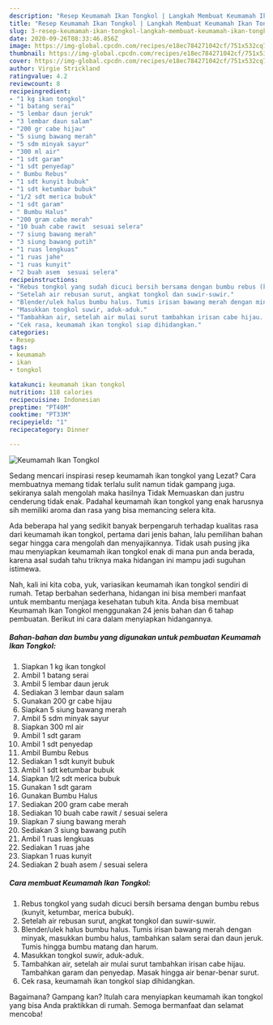 ```yaml
---
description: "Resep Keumamah Ikan Tongkol | Langkah Membuat Keumamah Ikan Tongkol Yang Enak dan Simpel"
title: "Resep Keumamah Ikan Tongkol | Langkah Membuat Keumamah Ikan Tongkol Yang Enak dan Simpel"
slug: 3-resep-keumamah-ikan-tongkol-langkah-membuat-keumamah-ikan-tongkol-yang-enak-dan-simpel
date: 2020-09-26T08:33:46.856Z
image: https://img-global.cpcdn.com/recipes/e18ec784271042cf/751x532cq70/keumamah-ikan-tongkol-foto-resep-utama.jpg
thumbnail: https://img-global.cpcdn.com/recipes/e18ec784271042cf/751x532cq70/keumamah-ikan-tongkol-foto-resep-utama.jpg
cover: https://img-global.cpcdn.com/recipes/e18ec784271042cf/751x532cq70/keumamah-ikan-tongkol-foto-resep-utama.jpg
author: Virgie Strickland
ratingvalue: 4.2
reviewcount: 8
recipeingredient:
- "1 kg ikan tongkol"
- "1 batang serai"
- "5 lembar daun jeruk"
- "3 lembar daun salam"
- "200 gr cabe hijau"
- "5 siung bawang merah"
- "5 sdm minyak sayur"
- "300 ml air"
- "1 sdt garam"
- "1 sdt penyedap"
- " Bumbu Rebus"
- "1 sdt kunyit bubuk"
- "1 sdt ketumbar bubuk"
- "1/2 sdt merica bubuk"
- "1 sdt garam"
- " Bumbu Halus"
- "200 gram cabe merah"
- "10 buah cabe rawit  sesuai selera"
- "7 siung bawang merah"
- "3 siung bawang putih"
- "1 ruas lengkuas"
- "1 ruas jahe"
- "1 ruas kunyit"
- "2 buah asem  sesuai selera"
recipeinstructions:
- "Rebus tongkol yang sudah dicuci bersih bersama dengan bumbu rebus (kunyit, ketumbar, merica bubuk)."
- "Setelah air rebusan surut, angkat tongkol dan suwir-suwir."
- "Blender/ulek halus bumbu halus. Tumis irisan bawang merah dengan minyak, masukkan bumbu halus, tambahkan salam serai dan daun jeruk. Tumis hingga bumbu matang dan harum."
- "Masukkan tongkol suwir, aduk-aduk."
- "Tambahkan air, setelah air mulai surut tambahkan irisan cabe hijau. Tambahkan garam dan penyedap. Masak hingga air benar-benar surut."
- "Cek rasa, keumamah ikan tongkol siap dihidangkan."
categories:
- Resep
tags:
- keumamah
- ikan
- tongkol

katakunci: keumamah ikan tongkol 
nutrition: 118 calories
recipecuisine: Indonesian
preptime: "PT40M"
cooktime: "PT33M"
recipeyield: "1"
recipecategory: Dinner

---
```



![Keumamah Ikan Tongkol](https://img-global.cpcdn.com/recipes/e18ec784271042cf/751x532cq70/keumamah-ikan-tongkol-foto-resep-utama.jpg)

Sedang mencari inspirasi resep keumamah ikan tongkol yang Lezat? Cara membuatnya memang tidak terlalu sulit namun tidak gampang juga. sekiranya salah mengolah maka hasilnya Tidak Memuaskan dan justru cenderung tidak enak. Padahal keumamah ikan tongkol yang enak harusnya sih memiliki aroma dan rasa yang bisa memancing selera kita.



Ada beberapa hal yang sedikit banyak berpengaruh terhadap kualitas rasa dari keumamah ikan tongkol, pertama dari jenis bahan, lalu pemilihan bahan segar hingga cara mengolah dan menyajikannya. Tidak usah pusing jika mau menyiapkan keumamah ikan tongkol enak di mana pun anda berada, karena asal sudah tahu triknya maka hidangan ini mampu jadi suguhan istimewa.


Nah, kali ini kita coba, yuk, variasikan keumamah ikan tongkol sendiri di rumah. Tetap berbahan sederhana, hidangan ini bisa memberi manfaat untuk membantu menjaga kesehatan tubuh kita. Anda bisa membuat Keumamah Ikan Tongkol menggunakan 24 jenis bahan dan 6 tahap pembuatan. Berikut ini cara dalam menyiapkan hidangannya.

<!--inarticleads1-->

##### Bahan-bahan dan bumbu yang digunakan untuk pembuatan Keumamah Ikan Tongkol:

1. Siapkan 1 kg ikan tongkol
1. Ambil 1 batang serai
1. Ambil 5 lembar daun jeruk
1. Sediakan 3 lembar daun salam
1. Gunakan 200 gr cabe hijau
1. Siapkan 5 siung bawang merah
1. Ambil 5 sdm minyak sayur
1. Siapkan 300 ml air
1. Ambil 1 sdt garam
1. Ambil 1 sdt penyedap
1. Ambil  Bumbu Rebus
1. Sediakan 1 sdt kunyit bubuk
1. Ambil 1 sdt ketumbar bubuk
1. Siapkan 1/2 sdt merica bubuk
1. Gunakan 1 sdt garam
1. Gunakan  Bumbu Halus
1. Sediakan 200 gram cabe merah
1. Sediakan 10 buah cabe rawit / sesuai selera
1. Siapkan 7 siung bawang merah
1. Sediakan 3 siung bawang putih
1. Ambil 1 ruas lengkuas
1. Sediakan 1 ruas jahe
1. Siapkan 1 ruas kunyit
1. Sediakan 2 buah asem / sesuai selera




<!--inarticleads2-->

##### Cara membuat Keumamah Ikan Tongkol:

1. Rebus tongkol yang sudah dicuci bersih bersama dengan bumbu rebus (kunyit, ketumbar, merica bubuk).
1. Setelah air rebusan surut, angkat tongkol dan suwir-suwir.
1. Blender/ulek halus bumbu halus. Tumis irisan bawang merah dengan minyak, masukkan bumbu halus, tambahkan salam serai dan daun jeruk. Tumis hingga bumbu matang dan harum.
1. Masukkan tongkol suwir, aduk-aduk.
1. Tambahkan air, setelah air mulai surut tambahkan irisan cabe hijau. Tambahkan garam dan penyedap. Masak hingga air benar-benar surut.
1. Cek rasa, keumamah ikan tongkol siap dihidangkan.




Bagaimana? Gampang kan? Itulah cara menyiapkan keumamah ikan tongkol yang bisa Anda praktikkan di rumah. Semoga bermanfaat dan selamat mencoba!
